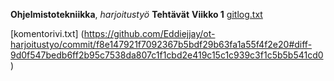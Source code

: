 **Ohjelmistotekniikka**, *harjoitustyö*
**Tehtävät**
**Viikko 1**
 [gitlog.txt](https://github.com/Eddiejjay/ot-harjoitustyo/commit/f8e147921f7092367b5bdf29b63fa1a55f4f2e20#diff-a19b490a601180b3e3a8d09f42249b62c1cd560077954a11f11d52355bd8233b)


[komentorivi.txt] (https://github.com/Eddiejjay/ot-harjoitustyo/commit/f8e147921f7092367b5bdf29b63fa1a55f4f2e20#diff-9d0f547bedb6ff2b95c7538da807c1f1cbd2e419c15c1c939c3f1c5b5b541cd0)
